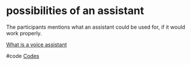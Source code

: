 # possibilities of an assistant
The participants mentions what an assistant could be used for, if it would work properly.

[What is a voice assistant](output/themes/What%20is%20a%20voice%20assistant.md)

#code [Codes](output/codes/Codes.md)